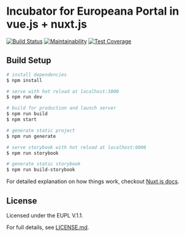 # Incubator for Europeana Portal in vue.js + nuxt.js
 [![Build Status](https://travis-ci.com/europeana/incubator-portal-vue-nuxt.svg?branch=master)](https://travis-ci.com/europeana/incubator-portal-vue-nuxt) [![Maintainability](https://api.codeclimate.com/v1/badges/6d547010dcc180c40cf5/maintainability)](https://codeclimate.com/github/europeana/incubator-portal-vue-nuxt/maintainability) [![Test Coverage](https://api.codeclimate.com/v1/badges/6d547010dcc180c40cf5/test_coverage)](https://codeclimate.com/github/europeana/incubator-portal-vue-nuxt/test_coverage)
## Build Setup

``` bash
# install dependencies
$ npm install

# serve with hot reload at localhost:3000
$ npm run dev

# build for production and launch server
$ npm run build
$ npm start

# generate static project
$ npm run generate

# serve storybook with hot reload at localhost:6006
$ npm run storybook

# generate static storybook
$ npm run build-storybook

```

For detailed explanation on how things work, checkout [Nuxt.js docs](https://nuxtjs.org).

## License

Licensed under the EUPL V.1.1.

For full details, see [LICENSE.md](LICENSE.md).
